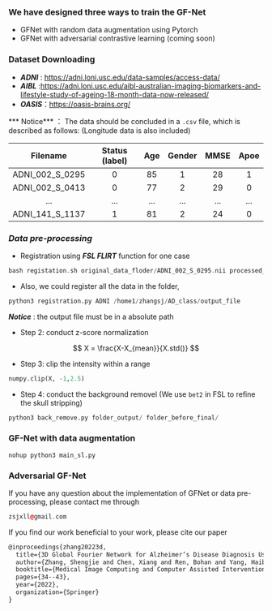 ### We have designed three ways to train the GF-Net 

+ GFNet with random data augmentation using Pytorch
+ GFNet with adversarial contrastive learning (coming soon)

### Dataset Downloading

+ ***ADNI*** : https://adni.loni.usc.edu/data-samples/access-data/
+ ***AIBL*** :https://adni.loni.usc.edu/aibl-australian-imaging-biomarkers-and-lifestyle-study-of-ageing-18-month-data-now-released/
+ ***OASIS***：https://oasis-brains.org/

*** Notice*** ： The data should be concluded in a ``.csv`` file, which is described as follows: (Longitude data is also included)

|    Filename     | Status (label) | Age  | Gender | MMSE | Apoe |
| :-------------: | :------------: | :--: | :----: | :--: | :--: |
| ADNI_002_S_0295 |       0        |  85  |   1    |  28  |  1   |
| ADNI_002_S_0413 |       0        |  77  |   2    |  29  |  0   |
|       ...       |      ...       | ...  |  ...   | ...  | ...  |
| ADNI_141_S_1137 |       1        |  81  |   2    |  24  |  0   |

### ***Data pre-processing***

+ Registration using ***FSL FLIRT*** function for one case

```C
bash registation.sh original_data_floder/ADNI_002_S_0295.nii processed_data_folder/
```

+ Also, we could register all the data in the folder, 

```python
python3 registration.py ADNI /home1/zhangsj/AD_class/output_file
```

***Notice*** : the output file must be in a absolute path

+ Step 2: conduct z-score normalization

$$
X = \frac{X-X_{mean}}{X.std()}
$$

+ Step 3: clip the intensity within a range

```python
numpy.clip(X, -1,2.5)
```

+ Step 4: conduct the background removel (We use `bet2` in FSL to refine the skull stripping)

```python
python3 back_remove.py folder_output/ folder_before_final/
```



### GF-Net with data augmentation
```
nohup python3 main_sl.py 
```
### Adversarial GF-Net



If you have any question about the implementation of GFNet or data pre-processing, please contact me through 

```c++
zsjxll@gmail.com
```



If you find our work beneficial to your work, please cite our paper

```tex
@inproceedings{zhang20223d,
  title={3D Global Fourier Network for Alzheimer’s Disease Diagnosis Using Structural MRI},
  author={Zhang, Shengjie and Chen, Xiang and Ren, Bohan and Yang, Haibo and Yu, Ziqi and Zhang, Xiao-Yong and Zhou, Yuan},
  booktitle={Medical Image Computing and Computer Assisted Intervention--MICCAI 2022: 25th International Conference, Singapore, September 18--22, 2022, Proceedings, Part I},
  pages={34--43},
  year={2022},
  organization={Springer}
}
```








